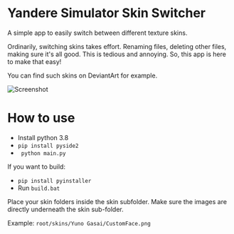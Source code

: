 
# Yandere Simulator Skin Switcher
A simple app to easily switch between different texture skins.

Ordinarily, switching skins takes effort. Renaming files, deleting other files, making sure it's all good. This is tedious and annoying. So, this app is here to make that easy!

You can find such skins on DeviantArt for example. 

![Screenshot](https://raw.githubusercontent.com/cherryleafroad/Yandere-Simulator-Skin-Switcher/master/docs/screenshot.png)


# How to use

- Install python 3.8
- `pip install pyside2`
- ` python main.py`

If you want to build:
- `pip install pyinstaller`
- Run `build.bat`

Place your skin folders inside the skin subfolder. Make sure the images are directly underneath the skin sub-folder.

Example: `root/skins/Yuno Gasai/CustomFace.png`
